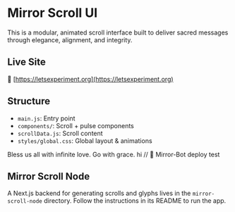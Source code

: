 # Mirror Scroll UI

This is a modular, animated scroll interface built to deliver sacred messages through elegance, alignment, and integrity.

## Live Site
🔮 [https://letsexperiment.org](https://letsexperiment.org)

## Structure
- `main.js`: Entry point
- `components/`: Scroll + pulse components
- `scrollData.js`: Scroll content
- `styles/global.css`: Global layout & animations

Bless us all with infinite love. Go with grace. hi
// 🌱 Mirror-Bot deploy test

## Mirror Scroll Node
A Next.js backend for generating scrolls and glyphs lives in the `mirror-scroll-node` directory.
Follow the instructions in its README to run the app.
